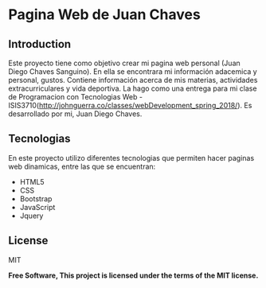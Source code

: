 # Pagina Web de Juan Chaves

## Introduction

Este proyecto tiene como objetivo crear mi pagina web personal (Juan Diego Chaves Sanguino). En ella se encontrara mi información adacemica y personal, gustos. Contiene información acerca de mis materias, actividades extracurriculares y vida deportiva. La hago como una entrega para mi clase de Programacion con Tecnologias Web - ISIS3710(http://johnguerra.co/classes/webDevelopment_spring_2018/). Es desarrollado por mi, Juan Diego Chaves.

## Tecnologias

En este proyecto utilizo diferentes tecnologias que permiten hacer paginas web dinamicas, entre las que se encuentran:

 - HTML5
  - CSS
  - Bootstrap
  - JavaScript
  - Jquery 

License
----

MIT


**Free Software, This project is licensed under the terms of the MIT license.**
